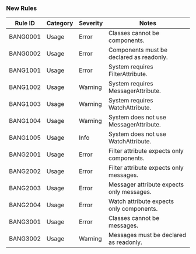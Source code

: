 ### New Rules

| Rule ID  | Category | Severity | Notes                                     |
|----------|----------|----------|-------------------------------------------|
| BANG0001 | Usage    | Error    | Classes cannot be components.             |
| BANG0002 | Usage    | Error    | Components must be declared as readonly.  |
| BANG1001 | Usage    | Error    | System requires FilterAttribute.          |
| BANG1002 | Usage    | Warning  | System requires MessagerAttribute.        |
| BANG1003 | Usage    | Warning  | System requires WatchAttribute.           |
| BANG1004 | Usage    | Warning  | System does not use MessagerAttribute.    |
| BANG1005 | Usage    | Info     | System does not use WatchAttribute.       |
| BANG2001 | Usage    | Error    | Filter attribute expects only components. |
| BANG2002 | Usage    | Error    | Filter attribute expects only messages.   |
| BANG2003 | Usage    | Error    | Messager attribute expects only messages. |
| BANG2004 | Usage    | Error    | Watch attribute expects only components.  |
| BANG3001 | Usage    | Error    | Classes cannot be messages.               |
| BANG3002 | Usage    | Warning  | Messages must be declared as readonly.    |
